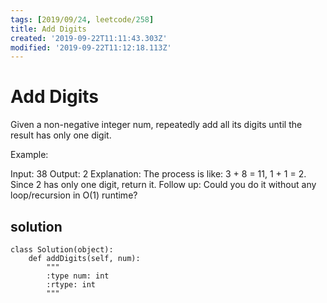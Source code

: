 ```yaml
---
tags: [2019/09/24, leetcode/258]
title: Add Digits
created: '2019-09-22T11:11:43.303Z'
modified: '2019-09-22T11:12:18.113Z'
---
```


# Add Digits

Given a non-negative integer num, repeatedly add all its digits until the result has only one digit.

Example:

Input: 38
Output: 2 
Explanation: The process is like: 3 + 8 = 11, 1 + 1 = 2. 
             Since 2 has only one digit, return it.
Follow up:
Could you do it without any loop/recursion in O(1) runtime?

## solution

```
class Solution(object):
    def addDigits(self, num):
        """
        :type num: int
        :rtype: int
        """
        
```
